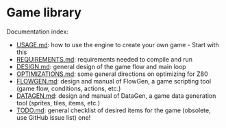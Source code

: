 # Game library

Documentation index:

* [USAGE.md](USAGE.md): how to use the engine to create your own game - Start with this
* [REQUIREMENTS.md](REQUIREMENTS.md): requirements needed to compile and run
* [DESIGN.md](DESIGN.md): general design of the game flow and main loop
* [OPTIMIZATIONS.md](OPTIMIZATIONS.md): some general directions on optimizing for Z80
* [FLOWGEN.md](FLOWGEN.md): design and manual of FlowGen, a game scripting tool (game
  flow, conditions, actions, etc.)
* [DATAGEN.md](DATAGEN.md): design and manual of DataGen, a game data generation tool
  (sprites, tiles, items, etc.)
* [TODO.md](TODO.md): general checklist of desired items for the game
(obsolete, use GitHub issue list)
  one!
